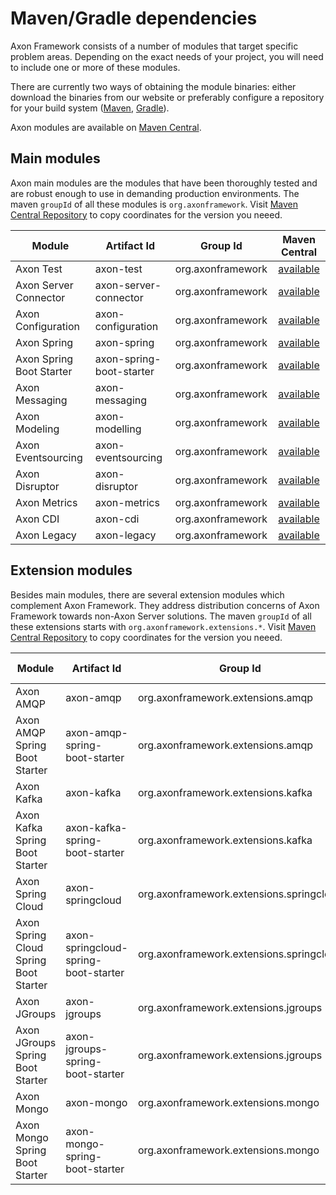 # Maven/Gradle dependencies

Axon Framework consists of a number of modules that target specific problem areas. Depending on the exact needs of your project, you will need to include one or more of these modules.

There are currently two ways of obtaining the module binaries: either download the binaries from our website or preferably configure a repository for your build system ([Maven](http://maven.apache.org/), [Gradle](https://gradle.org/)).

Axon modules are available on [Maven Central](https://search.maven.org/search?q=axonframework).

## Main modules

Axon main modules are the modules that have been thoroughly tested and are robust enough to use in demanding production environments. The maven `groupId` of all these modules is `org.axonframework`. Visit [Maven Central Repository](https://search.maven.org/search?q=g:org.axonframework) to copy coordinates for the version you neeed.

| Module                        | Artifact Id              | Group Id          | Maven Central                                                             |
| ----------------------------- | ------------------------ | ----------------- |:-------------------------------------------------------------------------:|
| Axon Test                     | axon-test                | org.axonframework | [available](https://search.maven.org/search?q=a:axon-test)                |
| Axon Server Connector         | axon-server-connector    | org.axonframework | [available](https://search.maven.org/search?q=a:axon-server-connector)    |
| Axon Configuration            | axon-configuration       | org.axonframework | [available](https://search.maven.org/search?q=a:axon-configuration)       |
| Axon Spring                   | axon-spring              | org.axonframework | [available](https://search.maven.org/search?q=a:axon-spring)              |
| Axon Spring Boot Starter      | axon-spring-boot-starter | org.axonframework | [available](https://search.maven.org/search?q=a:axon-spring-boot-starter) |
| Axon Messaging                | axon-messaging           | org.axonframework | [available](https://search.maven.org/search?q=a:axon-messaging)           |
| Axon Modeling                 | axon-modelling           | org.axonframework | [available](https://search.maven.org/search?q=a:axon-modelling)           |
| Axon Eventsourcing            | axon-eventsourcing       | org.axonframework | [available](https://search.maven.org/search?q=a:axon-eventsourcing)       |
| Axon Disruptor                | axon-disruptor           | org.axonframework | [available](https://search.maven.org/search?q=a:axon-disruptor)           |
| Axon Metrics                  | axon-metrics             | org.axonframework | [available](https://search.maven.org/search?q=a:axon-metrics)             |
| Axon CDI                      | axon-cdi                 | org.axonframework | [available](https://search.maven.org/search?q=a:axon-cdi)                 |
| Axon Legacy                   | axon-legacy              | org.axonframework | [available](https://search.maven.org/search?q=a:axon-legacy)              |


## Extension modules

Besides main modules, there are several extension modules which complement Axon Framework. They address distribution concerns of Axon Framework towards non-Axon Server solutions. The maven `groupId` of all these extensions starts with `org.axonframework.extensions.*`. Visit [Maven Central Repository](https://search.maven.org/search?q=axonframework%20extensions) to copy coordinates for the version you neeed.

| Module                                | Artifact Id                          | Group Id                                 | Maven Central                                                                         |
| ------------------------------------- | ------------------------------------ | ---------------------------------------- |:-------------------------------------------------------------------------------------:|
| Axon AMQP                             | axon-amqp                            | org.axonframework.extensions.amqp        | [available](https://search.maven.org/search?q=a:axon-amqp)                            |
| Axon AMQP Spring Boot Starter         | axon-amqp-spring-boot-starter        | org.axonframework.extensions.amqp        | [available](https://search.maven.org/search?q=a:axon-amqp-spring-boot-starter)        |
| Axon Kafka                            | axon-kafka                           | org.axonframework.extensions.kafka       | [available](https://search.maven.org/search?q=a:axon-kafka)                           |
| Axon Kafka Spring Boot Starter        | axon-kafka-spring-boot-starter       | org.axonframework.extensions.kafka       | [available](https://search.maven.org/search?q=a:axon-kafka-spring-boot-starter)       |
| Axon Spring Cloud                     | axon-springcloud                     | org.axonframework.extensions.springcloud | [available](https://search.maven.org/search?q=a:axon-springcloud)                     |
| Axon Spring Cloud Spring Boot Starter | axon-springcloud-spring-boot-starter | org.axonframework.extensions.springcloud | [available](https://search.maven.org/search?q=a:axon-springcloud-spring-boot-starter) |
| Axon JGroups                          | axon-jgroups                         | org.axonframework.extensions.jgroups     | [available](https://search.maven.org/search?q=a:axon-jgroups)                         |
| Axon JGroups Spring Boot Starter      | axon-jgroups-spring-boot-starter     | org.axonframework.extensions.jgroups     | [available](https://search.maven.org/search?q=a:axon-jgroups-spring-boot-starter)     |
| Axon Mongo                            | axon-mongo                           | org.axonframework.extensions.mongo       | [available](https://search.maven.org/search?q=a:axon-mongo)                           |
| Axon Mongo Spring Boot Starter        | axon-mongo-spring-boot-starter       | org.axonframework.extensions.mongo       | [available](https://search.maven.org/search?q=a:axon-mongo-spring-boot-starter)       |
